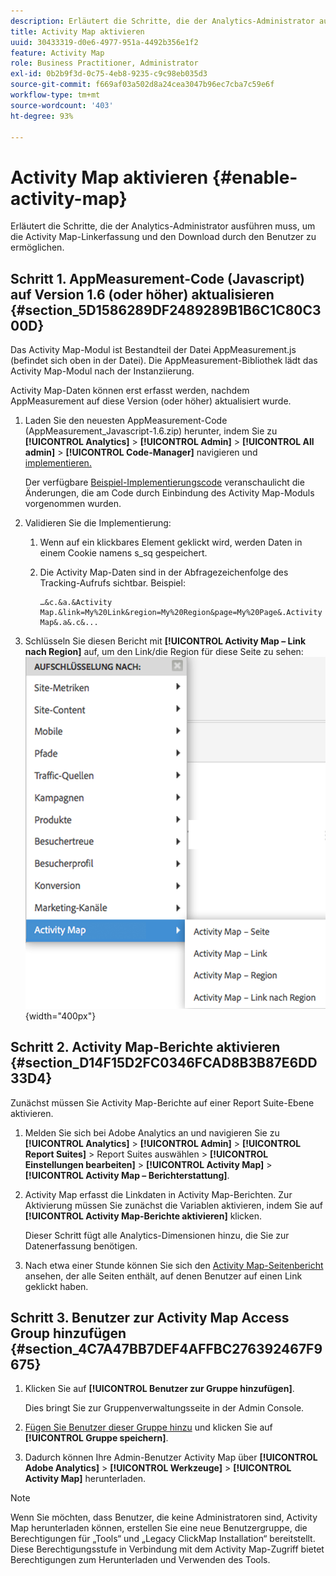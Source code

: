 ```yaml
---
description: Erläutert die Schritte, die der Analytics-Administrator ausführen muss, um die Activity Map-Linkerfassung und den Download durch den Benutzer zu ermöglichen.
title: Activity Map aktivieren
uuid: 30433319-d0e6-4977-951a-4492b356e1f2
feature: Activity Map
role: Business Practitioner, Administrator
exl-id: 0b2b9f3d-0c75-4eb8-9235-c9c98eb035d3
source-git-commit: f669af03a502d8a24cea3047b96ec7cba7c59e6f
workflow-type: tm+mt
source-wordcount: '403'
ht-degree: 93%

---
```


# Activity Map aktivieren {#enable-activity-map}

Erläutert die Schritte, die der Analytics-Administrator ausführen muss, um die Activity Map-Linkerfassung und den Download durch den Benutzer zu ermöglichen.

## Schritt 1. AppMeasurement-Code (Javascript) auf Version 1.6 (oder höher) aktualisieren  {#section_5D1586289DF2489289B1B6C1C80C300D}

Das Activity Map-Modul ist Bestandteil der Datei AppMeasurement.js (befindet sich oben in der Datei). Die AppMeasurement-Bibliothek lädt das Activity Map-Modul nach der Instanziierung.

Activity Map-Daten können erst erfasst werden, nachdem AppMeasurement auf diese Version (oder höher) aktualisiert wurde.

1. Laden Sie den neuesten AppMeasurement-Code (AppMeasurement_Javascript-1.6.zip) herunter, indem Sie zu **[!UICONTROL Analytics]** > **[!UICONTROL Admin]** > **[!UICONTROL All admin]** > **[!UICONTROL Code-Manager]** navigieren und [implementieren.](https://experienceleague.adobe.com/docs/analytics/implementation/js/overview.html?lang=de)

   Der verfügbare [Beispiel-Implementierungscode](/help/analyze/activity-map/activitymap-getting-started/activitymap-getting-started-admins/activitymap-sample-implementation-code.md) veranschaulicht die Änderungen, die am Code durch Einbindung des Activity Map-Moduls vorgenommen wurden.

1. Validieren Sie die Implementierung:

   1. Wenn auf ein klickbares Element geklickt wird, werden Daten in einem Cookie namens s_sq gespeichert.
   1. Die Activity Map-Daten sind in der Abfragezeichenfolge des Tracking-Aufrufs sichtbar. Beispiel:

      ```
      …&c.&a.&Activity Map.&link=My%20Link&region=My%20Region&page=My%20Page&.Activity Map&.a&.c&...
      ```

1. Schlüsseln Sie diesen Bericht mit **[!UICONTROL Activity Map – Link nach Region]** auf, um den Link/die Region für diese Seite zu sehen: ![](assets/am_breakdown.png){width=&quot;400px&quot;}

## Schritt 2. Activity Map-Berichte aktivieren {#section_D14F15D2FC0346FCAD8B3B87E6DD33D4}

Zunächst müssen Sie Activity Map-Berichte auf einer Report Suite-Ebene aktivieren.

1. Melden Sie sich bei Adobe Analytics an und navigieren Sie zu **[!UICONTROL Analytics]** > **[!UICONTROL Admin]** > **[!UICONTROL Report Suites]** > Report Suites auswählen > **[!UICONTROL Einstellungen bearbeiten]** > **[!UICONTROL Activity Map]** > **[!UICONTROL Activity Map – Berichterstattung]**.
1. Activity Map erfasst die Linkdaten in Activity Map-Berichten. Zur Aktivierung müssen Sie zunächst die Variablen aktivieren, indem Sie auf **[!UICONTROL Activity Map-Berichte aktivieren]** klicken.

   Dieser Schritt fügt alle Analytics-Dimensionen hinzu, die Sie zur Datenerfassung benötigen.

1. Nach etwa einer Stunde können Sie sich den [Activity Map-Seitenbericht](/help/analyze/activity-map/activitymap-reporting-analytics.md) ansehen, der alle Seiten enthält, auf denen Benutzer auf einen Link geklickt haben.

## Schritt 3. Benutzer zur Activity Map Access Group hinzufügen {#section_4C7A47BB7DEF4AFFBC276392467F9675}

1. Klicken Sie auf **[!UICONTROL Benutzer zur Gruppe hinzufügen]**.

   Dies bringt Sie zur Gruppenverwaltungsseite in der Admin Console.

1. [Fügen Sie Benutzer dieser Gruppe hinzu](https://experienceleague.adobe.com/docs/analytics/admin/user-product-management/user-groups/groups.html) und klicken Sie auf **[!UICONTROL Gruppe speichern]**.

1. Dadurch können Ihre Admin-Benutzer Activity Map über **[!UICONTROL Adobe Analytics]** > **[!UICONTROL Werkzeuge]** > **[!UICONTROL Activity Map]** herunterladen.

>[!NOTE]
>
>Wenn Sie möchten, dass Benutzer, die keine Administratoren sind, Activity Map herunterladen können, erstellen Sie eine neue Benutzergruppe, die Berechtigungen für „Tools“ und „Legacy ClickMap Installation“ bereitstellt. Diese Berechtigungsstufe in Verbindung mit dem Activity Map-Zugriff bietet Berechtigungen zum Herunterladen und Verwenden des Tools.

